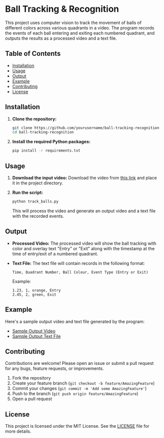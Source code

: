 # Ball Tracking & Recognition

This project uses computer vision to track the movement of balls of different colors across various quadrants in a video. The program records the events of each ball entering and exiting each numbered quadrant, and outputs the results as a processed video and a text file.

## Table of Contents

- [Installation](#installation)
- [Usage](#usage)
- [Output](#output)
- [Example](#example)
- [Contributing](#contributing)
- [License](#license)

## Installation

1. **Clone the repository:**
    ```bash
    git clone https://github.com/yourusername/ball-tracking-recognition.git
    cd ball-tracking-recognition
    ```

2. **Install the required Python packages:**
    ```bash
    pip install -r requirements.txt
    ```

## Usage

1. **Download the input video:**
    Download the video from [this link](https://drive.google.com/file/d/1goI3aHVE29Gko9lpTzgi_g3CZZPjJq8w/view?usp=sharing) and place it in the project directory.

2. **Run the script:**
    ```bash
    python track_balls.py
    ```

    This will process the video and generate an output video and a text file with the recorded events.

## Output

- **Processed Video:**
    The processed video will show the ball tracking with color and overlay text "Entry" or "Exit" along with the timestamp at the time of entry/exit of a numbered quadrant.

- **Text File:**
    The text file will contain records in the following format:
    ```
    Time, Quadrant Number, Ball Colour, Event Type (Entry or Exit)
    ```

    Example:
    ```
    1.23, 1, orange, Entry
    2.45, 2, green, Exit
    ```

## Example

Here's a sample output video and text file generated by the program:

- [Sample Output Video](path_to_sample_output_video.mp4)
- [Sample Output Text File](path_to_sample_output_text_file.txt)

## Contributing

Contributions are welcome! Please open an issue or submit a pull request for any bugs, feature requests, or improvements.

1. Fork the repository
2. Create your feature branch (`git checkout -b feature/AmazingFeature`)
3. Commit your changes (`git commit -m 'Add some AmazingFeature'`)
4. Push to the branch (`git push origin feature/AmazingFeature`)
5. Open a pull request

## License

This project is licensed under the MIT License. See the [LICENSE](LICENSE) file for more details.
